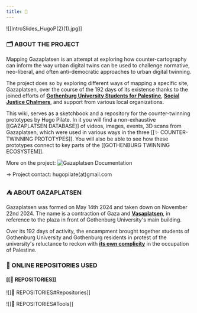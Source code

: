 ```yaml
---
title: 🍉
---
```


![[IntroSlides_HugoP(2)(1).jpg]]


### 🗂️ ABOUT THE PROJECT
Mapping Gazaplatsen is an attempt at exploring how counter-cartography can inform the way urban digital twins can be used to challenge normative, neo-liberal, and often anti-democratic approaches to urban digital twinning. 

The project does so by exploring different ways of mapping a specific site, Gazaplatsen, over the course of the 192 days of its existense thanks to the joined efforts of [**Gothenburg University Students for Palestine**](https://www.instagram.com/gustudentsforpalestine/), [**Social Justice Chalmers**](https://www.instagram.com/chalmers.social.justice/), and support from various local organizations.

This wiki, serves as a sketchbook and a repository for the counter-twinning prototypes by Hugo Pilate. In it you will find a non-exhaustive [[GAZAPLATSEN DATABASE]] of videos, images, events, 3D scans from Gazaplatsen, which were used in various ways in the three [[✨ COUNTER-TWINNING PROTOTYPES]]. You will also be able to see how these prototypes connect to key parts of the [[GOTHENBURG TWINNING ECOSYSTEM]].

More on the project:
![Gazaplatsen Documentation](https://www.youtube.com/watch?v=Qoxld_bzIss)

→ Project contact: hugopilate(at)gmail.com

### ⛺ ABOUT GAZAPLATSEN
Gazaplatsen was formed on May 14th 2024 and taken down on November 22nd 2024. The name is a contraction of Gaza and [**Vasaplatsen**](https://www.google.com/maps/@57.6990647,11.970826,3a,60y,91.45h,92.83t/data=!3m7!1e1!3m5!1s_WcGKlYH1stOfN5xiSXlMQ!2e0!6shttps:%2F%2Fstreetviewpixels-pa.googleapis.com%2Fv1%2Fthumbnail%3Fcb_client%3Dmaps_sv.tactile%26w%3D900%26h%3D600%26pitch%3D-2.825594300320688%26panoid%3D_WcGKlYH1stOfN5xiSXlMQ%26yaw%3D91.45491749917407!7i16384!8i8192?entry=ttu&g_ep=EgoyMDI0MTIxMS4wIKXMDSoASAFQAw%3D%3D), in reference to the plaza in front of Gothenburg University's main building.

Over its 192 days of activity, the encampment brought together students of Gothenburg University and Gothenburg residents in protest of the university's reluctance to reckon with [**its own complicity**](https://wassap.se/projects/) in the occupation of Palestine.


### 🌿 ONLINE REPOSITORIES USED
#### [[🌿 REPOSITORIES]]
![[🌿 REPOSITORIES#Repositories]]

![[🌿 REPOSITORIES#Tools]]